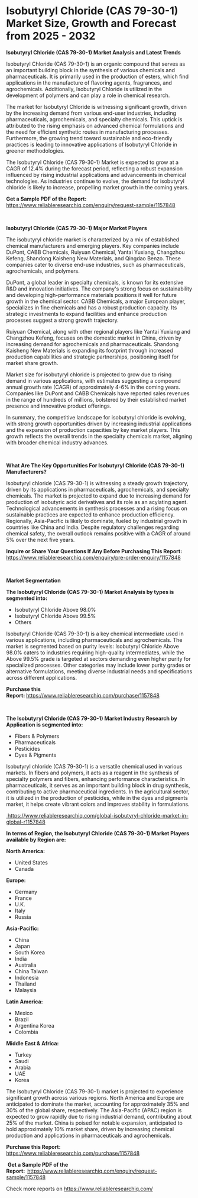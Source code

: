 <p><h1>Isobutyryl Chloride (CAS 79-30-1) Market Size, Growth and Forecast from 2025 - 2032</h1></p><p><strong>Isobutyryl Chloride (CAS 79-30-1) Market Analysis and Latest Trends</strong></p>
<p><p>Isobutyryl Chloride (CAS 79-30-1) is an organic compound that serves as an important building block in the synthesis of various chemicals and pharmaceuticals. It is primarily used in the production of esters, which find applications in the manufacture of flavoring agents, fragrances, and agrochemicals. Additionally, Isobutyryl Chloride is utilized in the development of polymers and can play a role in chemical research.</p><p>The market for Isobutyryl Chloride is witnessing significant growth, driven by the increasing demand from various end-user industries, including pharmaceuticals, agrochemicals, and specialty chemicals. This uptick is attributed to the rising emphasis on advanced chemical formulations and the need for efficient synthetic routes in manufacturing processes. Furthermore, the growing trend toward sustainable and eco-friendly practices is leading to innovative applications of Isobutyryl Chloride in greener methodologies.</p><p>The Isobutyryl Chloride (CAS 79-30-1) Market is expected to grow at a CAGR of 12.4% during the forecast period, reflecting a robust expansion influenced by rising industrial applications and advancements in chemical technologies. As industries continue to evolve, the demand for isobutyryl chloride is likely to increase, propelling market growth in the coming years.</p></p>
<p><strong>Get a Sample PDF of the Report:&nbsp;</strong> <a href="https://www.reliableresearchiq.com/enquiry/request-sample/1157848?utm_campaign=1129&utm_medium=2&utm_source=Github&utm_content=ia&utm_term=01022025&utm_id=isobutyryl-chloride-cas-79-30-1">https://www.reliableresearchiq.com/enquiry/request-sample/1157848</a></p>
<p>&nbsp;</p>
<p><strong>Isobutyryl Chloride (CAS 79-30-1) Major Market Players</strong></p>
<p><p>The isobutyryl chloride market is characterized by a mix of established chemical manufacturers and emerging players. Key companies include DuPont, CABB Chemicals, Ruiyuan Chemical, Yantai Yuxiang, Changzhou Kefeng, Shandong Kaisheng New Materials, and Qingdao Benzo. These companies cater to diverse end-use industries, such as pharmaceuticals, agrochemicals, and polymers.</p><p>DuPont, a global leader in specialty chemicals, is known for its extensive R&D and innovation initiatives. The company's strong focus on sustainability and developing high-performance materials positions it well for future growth in the chemical sector. CABB Chemicals, a major European player, specializes in fine chemicals and has a robust production capacity. Its strategic investments to expand facilities and enhance production processes suggest a strong growth trajectory.</p><p>Ruiyuan Chemical, along with other regional players like Yantai Yuxiang and Changzhou Kefeng, focuses on the domestic market in China, driven by increasing demand for agrochemicals and pharmaceuticals. Shandong Kaisheng New Materials is expanding its footprint through increased production capabilities and strategic partnerships, positioning itself for market share growth.</p><p>Market size for isobutyryl chloride is projected to grow due to rising demand in various applications, with estimates suggesting a compound annual growth rate (CAGR) of approximately 4-6% in the coming years. Companies like DuPont and CABB Chemicals have reported sales revenues in the range of hundreds of millions, bolstered by their established market presence and innovative product offerings.</p><p>In summary, the competitive landscape for isobutyryl chloride is evolving, with strong growth opportunities driven by increasing industrial applications and the expansion of production capacities by key market players. This growth reflects the overall trends in the specialty chemicals market, aligning with broader chemical industry advances.</p></p>
<p>&nbsp;</p>
<p><strong>What Are The Key Opportunities For Isobutyryl Chloride (CAS 79-30-1) Manufacturers?</strong></p>
<p><p>Isobutyryl chloride (CAS 79-30-1) is witnessing a steady growth trajectory, driven by its applications in pharmaceuticals, agrochemicals, and specialty chemicals. The market is projected to expand due to increasing demand for production of isobutyric acid derivatives and its role as an acylating agent. Technological advancements in synthesis processes and a rising focus on sustainable practices are expected to enhance production efficiency. Regionally, Asia-Pacific is likely to dominate, fueled by industrial growth in countries like China and India. Despite regulatory challenges regarding chemical safety, the overall outlook remains positive with a CAGR of around 5% over the next five years.</p></p>
<p><strong>Inquire or Share Your Questions If Any Before Purchasing This Report:</strong> <a href="https://www.reliableresearchiq.com/enquiry/pre-order-enquiry/1157848?utm_campaign=1129&utm_medium=2&utm_source=Github&utm_content=ia&utm_term=01022025&utm_id=isobutyryl-chloride-cas-79-30-1">https://www.reliableresearchiq.com/enquiry/pre-order-enquiry/1157848</a></p>
<p>&nbsp;</p>
<p><strong>Market Segmentation</strong></p>
<p><strong>The Isobutyryl Chloride (CAS 79-30-1) Market Analysis by types is segmented into:</strong></p>
<p><ul><li>Isobutyryl Chloride Above 98.0%</li><li>Isobutyryl Chloride Above 99.5%</li><li>Others</li></ul></p>
<p><p>Isobutyryl Chloride (CAS 79-30-1) is a key chemical intermediate used in various applications, including pharmaceuticals and agrochemicals. The market is segmented based on purity levels: Isobutyryl Chloride Above 98.0% caters to industries requiring high-quality intermediates, while the Above 99.5% grade is targeted at sectors demanding even higher purity for specialized processes. Other categories may include lower purity grades or alternative formulations, meeting diverse industrial needs and specifications across different applications.</p></p>
<p><strong>Purchase this Report:&nbsp;</strong><a href="https://www.reliableresearchiq.com/purchase/1157848?utm_campaign=1129&utm_medium=2&utm_source=Github&utm_content=ia&utm_term=01022025&utm_id=isobutyryl-chloride-cas-79-30-1">https://www.reliableresearchiq.com/purchase/1157848</a></p>
<p>&nbsp;</p>
<p><strong>The Isobutyryl Chloride (CAS 79-30-1) Market Industry Research by Application is segmented into:</strong></p>
<p><ul><li>Fibers & Polymers</li><li>Pharmaceuticals</li><li>Pesticides</li><li>Dyes & Pigments</li></ul></p>
<p><p>Isobutyryl chloride (CAS 79-30-1) is a versatile chemical used in various markets. In fibers and polymers, it acts as a reagent in the synthesis of specialty polymers and fibers, enhancing performance characteristics. In pharmaceuticals, it serves as an important building block in drug synthesis, contributing to active pharmaceutical ingredients. In the agricultural sector, it is utilized in the production of pesticides, while in the dyes and pigments market, it helps create vibrant colors and improves stability in formulations.</p></p>
<p><a href="https://www.reliableresearchiq.com/global-isobutyryl-chloride-market-in-global-r1157848?utm_campaign=1129&utm_medium=2&utm_source=Github&utm_content=ia&utm_term=01022025&utm_id=isobutyryl-chloride-cas-79-30-1">&nbsp;https://www.reliableresearchiq.com/global-isobutyryl-chloride-market-in-global-r1157848</a></p>
<p><strong>In terms of Region, the Isobutyryl Chloride (CAS 79-30-1) Market Players available by Region are:</strong></p>
<p>
    <p> <strong> North America: </strong>
        <ul>
            <li>United States</li>
            <li>Canada</li>
        </ul>
        </p> 
    <p> <strong> Europe: </strong>
        <ul>
            <li>Germany</li>
            <li>France</li>
            <li>U.K.</li>
            <li>Italy</li>
            <li>Russia</li>
        </ul>
        </p> 
    <p> <strong> Asia-Pacific: </strong>
        <ul>
            <li>China</li>
            <li>Japan</li>
            <li>South Korea</li>
            <li>India</li>
            <li>Australia</li>
            <li>China Taiwan</li>
            <li>Indonesia</li>
            <li>Thailand</li>
            <li>Malaysia</li>
        </ul>
        </p> 
    <p> <strong> Latin America: </strong>
        <ul>
            <li>Mexico</li>
            <li>Brazil</li>
            <li>Argentina Korea</li>
            <li>Colombia</li>
        </ul>
        </p> 
    <p> <strong> Middle East & Africa: </strong>
        <ul>
            <li>Turkey</li>
            <li>Saudi</li>
            <li>Arabia</li>
            <li>UAE</li>
            <li>Korea</li>
        </ul>
    </p>
    </p>
<p><p>The Isobutyryl Chloride (CAS 79-30-1) market is projected to experience significant growth across various regions. North America and Europe are anticipated to dominate the market, accounting for approximately 35% and 30% of the global share, respectively. The Asia-Pacific (APAC) region is expected to grow rapidly due to rising industrial demand, contributing about 25% of the market. China is poised for notable expansion, anticipated to hold approximately 10% market share, driven by increasing chemical production and applications in pharmaceuticals and agrochemicals.</p></p>
<p><strong>Purchase this Report: </strong><a href="https://www.reliableresearchiq.com/purchase/1157848?utm_campaign=1129&utm_medium=2&utm_source=Github&utm_content=ia&utm_term=01022025&utm_id=isobutyryl-chloride-cas-79-30-1">https://www.reliableresearchiq.com/purchase/1157848</a></p>
<p>&nbsp;<strong>Get a Sample PDF of the Report:&nbsp;&nbsp;</strong><a href="https://www.reliableresearchiq.com/enquiry/request-sample/1157848?utm_campaign=1129&utm_medium=2&utm_source=Github&utm_content=ia&utm_term=01022025&utm_id=isobutyryl-chloride-cas-79-30-1">https://www.reliableresearchiq.com/enquiry/request-sample/1157848</a></p>
<p><strong></strong></p>
<p>Check more reports on <a href="https://www.reliableresearchiq.com/?utm_campaign=1129&utm_medium=2&utm_source=Github&utm_content=ia&utm_term=01022025&utm_id=isobutyryl-chloride-cas-79-30-1">https://www.reliableresearchiq.com/</a></p>